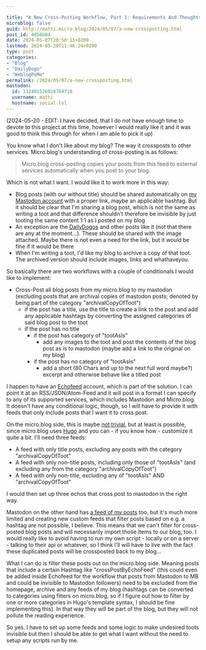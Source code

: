 ```yaml
---

title: "A New Cross-Posting Workflow, Part 1: Requirements And Thoughts On Implementation"
microblog: false
guid: http://matti.micro.blog/2024/05/07/a-new-crossposting.html
post_id: 4056604
date: 2024-05-07T20:50:11+0200
lastmod: 2024-05-20T11:46:24+0200
type: post
categories:
- "Blog"
- "DailyDogo"
- "WeblogPoMo"
permalink: /2024/05/07/a-new-crossposting.html
mastodon:
  id: 112401526024764718
  username: matti
  hostname: social.lol
---
```

(2024-05-20 - EDIT: I have decided, that I do not have enough time to devote to this project at this time, however I would really like it and it was good to think this through for when I am able to pick it up)

You know what I don't like about my blog? The way it crossposts to other services. Micro.blog's understanding of cross-posting is as follows:

>Micro.blog cross-posting copies your posts from this feed to external services automatically when you post to your blog.

Which is not what I want. I would like it to work more in this way:

- Blog posts (with our without title) should be shared automatically on [my Mastodon account](https://social.lol/@matti) with a proper link, maybe an applicable hashtag. But it should be clear that I'm sharing a blog post, which is not the same as writing a toot and that difference shouldn't therefore be invisible by just tooting the same content 1:1 as I posted on my blog
- An exception are the [DailyDogos](https://blog.martin-haehnel.de/categories/dailydogo/) and other posts like it (not that there are any at the moment…). These should be shared with the image attached. Maybe there is not even a need for the link, but it would be fine if it would be there
- When I'm writing a toot, I'd like my blog to archive a copy of that toot. The archived version should include images, links and whathaveyou.

So basically there are two workflows with a couple of conditionals I would like to implement:

- Cross-Post all blog posts from my micro.blog to my mastodon (excluding posts that are archival copies of mastodon posts; denoted by being part of the category "archivalCopyOfToot")
	- if the post has a title, use the title to create a link to the post and add any applicable hashtags by converting the assigned categories of said blog post to the toot
	- if the post has no title
		- if the post has category of "tootAsIs"
			- add any images to the toot and post the contents of the blog post as is to mastodon (maybe add a link to the original on my blog)
		- if the post has no category of "tootAsIs"
			- add a short (80 Chars and up to the next full word maybe?) excerpt and otherwise behave like a titled post


I happen to have an [Echofeed](https://echofeed.app) account, which is part of the solution. I can point it at an RSS/JSON/Atom-Feed and it will post in a format I can specify to any of its supported services, which includes Mastodon and Micro.blog. It doesn't have any conditional logic, though, so I will have to provide it with feeds that only include posts that I want it to cross post.

On the micro.blog side, this is maybe [not trivial](https://blog.martin-haehnel.de/2023/06/18/the-hugo-template.html), but at least is possible, since micro.blog uses [Hugo](https://gohugo.io) and you can - if you know how - customize it quite a bit. I'll need three feeds:

- A feed with only title posts, excluding any posts with the category "archivalCopyOfToot"
- A feed with only non-title posts, including only those of "tootAsIs" (and excluding any from the category "archivalCopyOfToot")
- A feed with only non-title, excluding any of "tootAsIs" AND "archivalCopyOfToot"

I would then set up three echos that cross post to mastodon in the right way.

Mastodon on the other hand has [a feed of my posts](https://social.lol/@matti.rss) too, but it's much more limited and creating new custom feeds that filter posts based on e.g. a hashtag are not possible, I believe. This means that we can't filter for cross-posted blog posts and will necessarily import those items to our blog, too. I would really like to avoid having to run my own script - locally or on a server - talking to their api or whatever, so I think I'll will have to live with the fact these duplicated posts will be crossposted back to my blog…

What I can do is filter these posts out on the micro.blog side. Meaning posts that include a certain Hashtag like "crossPostByEchoFeed" (this could even be added inside Echofeed for the workflow that posts from Mastodon to MB and could be invisible to Mastodon followers) need to be excluded from the homepage, archive and any feeds of my blog (hashtags can be converted to categories using filters on micro.blog, so if I figure out how to filter by one or more categories in Hugo's template syntax, I should be fine implementing this). In that way they will be part of the blog, but they will not pollute the reading experience.

So yes. I have to set up some feeds and some logic to make undesired toots invisible but then I should be able to get what I want without the need to setup any scripts run by me.
